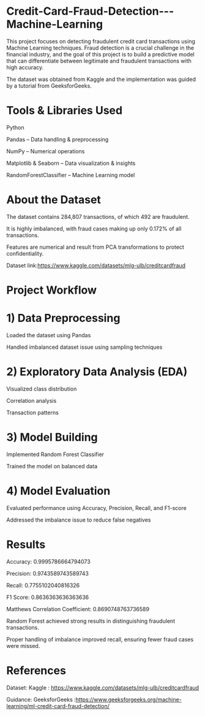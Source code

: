 # Credit-Card-Fraud-Detection---Machine-Learning
This project focuses on detecting fraudulent credit card transactions using Machine Learning techniques. Fraud detection is a crucial challenge in the financial industry, and the goal of this project is to build a predictive model that can differentiate between legitimate and fraudulent transactions with high accuracy.

The dataset was obtained from Kaggle and the implementation was guided by a tutorial from GeeksforGeeks.

# Tools & Libraries Used
Python

Pandas – Data handling & preprocessing

NumPy – Numerical operations

Matplotlib & Seaborn – Data visualization & insights

RandomForestClassifier – Machine Learning model

# About the Dataset

The dataset contains 284,807 transactions, of which 492 are fraudulent.

It is highly imbalanced, with fraud cases making up only 0.172% of all transactions.

Features are numerical and result from PCA transformations to protect confidentiality.

Dataset link:https://www.kaggle.com/datasets/mlg-ulb/creditcardfraud

# Project Workflow

# 1) Data Preprocessing

Loaded the dataset using Pandas

Handled imbalanced dataset issue using sampling techniques

# 2) Exploratory Data Analysis (EDA)

Visualized class distribution

Correlation analysis

Transaction patterns

# 3) Model Building

Implemented Random Forest Classifier

Trained the model on balanced data

# 4) Model Evaluation

Evaluated performance using Accuracy, Precision, Recall, and F1-score

Addressed the imbalance issue to reduce false negatives

# Results
Accuracy:  0.9995786664794073

Precision:  0.9743589743589743

Recall:  0.7755102040816326

F1 Score:  0.8636363636363636

Matthews Correlation Coefficient:  0.8690748763736589

Random Forest achieved strong results in distinguishing fraudulent transactions.

Proper handling of imbalance improved recall, ensuring fewer fraud cases were missed.

# References

Dataset: Kaggle : https://www.kaggle.com/datasets/mlg-ulb/creditcardfraud

Guidance: GeeksforGeeks :https://www.geeksforgeeks.org/machine-learning/ml-credit-card-fraud-detection/
